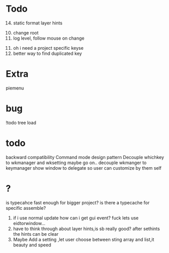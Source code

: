 # Todo
<!-- 2.optimize format layer hints -->
<!-- 2. when lost focus of whichkey window ,unity will lost focus too. -->
<!-- 3. check for duplicated key. -->
<!-- 4. change arg to string[] -->
<!-- 5. check keycode length to exclude unwanted keys -->
<!-- 6. upper case key -->
<!-- 8. layer refector -->
<!-- 9. show hint -->
<!-- 12. setting followmosue -->
14. static format layer hints
<!-- 15. overRideshowHints -->
<!-- 16. Refesh? -->
<!-- 17.window data to static, init data and calculate lineheight, invoke by whichkey, -->
<!-- 12. set set Hint Window Size Correctly -->
<!-- 13. setting  -->
<!-- 14. space -->
10. change root
13. log level, follow mouse on change
<!-- 7. Sep settings and manager? do i really need it?Yes!! -->
11. oh i need a project specific keyse 
11. better way to find duplicated key
# Extra
piemenu
# bug
!todo tree
load
# todo 
<!-- UI Elements cant calculate actual size properly(01245f7a) -->
backward compatibility
Command mode design pattern
Decouple whichkey to wkmanager and wksetting
maybe go on.. decouple wkmanger to keymanager
show window to delegate so user can customize by them self
<!-- a tool that get all menuitem -->
# ?
is typecahce fast enough for bigger project? is there a typecache for specific assemble?
1. if i use normal update how can i get gui event?  fuck lets use eidtorwindow...
2. have to think through about layer hints,is sb really good? after sethints the hints can be clear
3. Maybe Add a setting ,let user choose between sting array and list,it beauty and speed